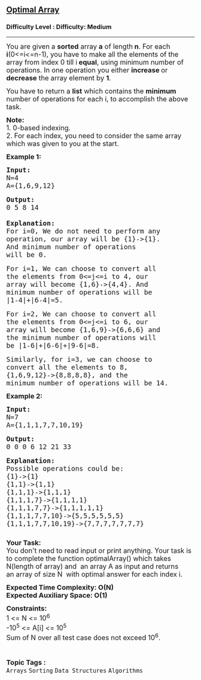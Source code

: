 <h2><a href="https://www.geeksforgeeks.org/problems/optimal-array--170647/1?page=2&difficulty=Medium&status=unsolved&sortBy=submissions">Optimal Array</a></h2><h3>Difficulty Level : Difficulty: Medium</h3><hr><div class="problems_problem_content__Xm_eO"><p><span style="font-size:18px">You are given a <strong>sorted</strong> array <strong>a</strong> of length<strong> n</strong>. For each <strong>i</strong>(0&lt;=i&lt;=n-1), you have to make all the elements of the array from index 0 till i<strong> equal</strong>, using minimum number of operations. In one operation&nbsp;you either <strong>increase </strong>or <strong>decrease</strong> the array element by <strong>1</strong>.</span></p>

<p><span style="font-size:18px">You have to return a <strong>list</strong> which contains the <strong>minimum</strong> number of operations for each i, to accomplish the above task.</span></p>

<p><span style="font-size:18px"><strong>Note:</strong></span><br>
<span style="font-size:18px">1. 0-based indexing.<br>
2. For each index, you need to consider the same array which was given to you at the start.</span></p>

<p><strong><span style="font-size:18px">Example 1:</span></strong></p>

<pre><span style="font-size:18px"><strong>Input:</strong>
N=4
A={1,6,9,12}
</span>
<span style="font-size:18px"><strong>Output:</strong>
0 5 8 14

</span><strong><span style="font-size:18px">Explanation:</span></strong>
<span style="font-size:18px">For i=0, We do not need to perform any 
operation, our array will be {1}-&gt;{1}.
And minimum number of operations
will be 0.</span>

<span style="font-size:18px">For i=1, We can choose to convert all 
the elements from 0&lt;=j&lt;=i to 4, our 
array will become {1,6}-&gt;{4,4}. And 
minimum number of operations will be 
|1-4|+|6-4|=5.</span>

<span style="font-size:18px">For i=2, We can choose to convert all 
the elements from 0&lt;=j&lt;=i to 6, our 
array will become {1,6,9}-&gt;{6,6,6} and 
the minimum number of operations will 
be |1-6|+|6-6|+|9-6|=8.</span>

<span style="font-size:18px">Similarly, for i=3, we can choose to 
convert all the elements to 8, 
{1,6,9,12}-&gt;{8,8,8,8}, and the 
minimum number of operations will be 14.</span></pre>

<p><strong><span style="font-size:18px">Example 2:</span></strong></p>

<pre><span style="font-size:18px"><strong>Input:</strong>
N=7
A={1,1,1,7,7,10,19}
</span>
<span style="font-size:18px"><strong>Output:</strong>
0 0 0 6 12 21 33
</span>
<strong><span style="font-size:18px">Explanation:</span></strong>
<span style="font-size:18px">Possible operations could be:
{1}-&gt;{1}
{1,1}-&gt;{1,1}
{1,1,1}-&gt;{1,1,1}
{1,1,1,7}-&gt;{1,1,1,1}
{1,1,1,7,7}-&gt;{1,1,1,1,1}
{1,1,1,7,7,10}-&gt;{5,5,5,5,5,5}
{1,1,1,7,7,10,19}-&gt;{7,7,7,7,7,7,7}
</span>
</pre>

<p><span style="font-size:18px"><strong>Your Task:</strong><br>
You don't need to read input or print anything. Your task is to complete the function&nbsp;optimalArray() which takes N(length of array) and&nbsp;&nbsp;an&nbsp;array&nbsp;A as input and returns an&nbsp;array of size N&nbsp;&nbsp;with optimal&nbsp;answer for each index i.</span></p>

<p><strong><span style="font-size:18px">Expected Time Complexity: O(N)<br>
Expected Auxiliary Space: O(1)</span></strong></p>

<p><span style="font-size:18px"><strong>Constraints:</strong><br>
1 &lt;= N &lt;= 10<sup>6</sup><br>
-10<sup>5</sup>&nbsp;&lt;= A[i] &lt;= 10<sup>5</sup></span><br>
<span style="font-size:18px">Sum of N over all test case does not exceed 10<sup>6</sup>.</span></p>
</div><br><p><span style=font-size:18px><strong>Topic Tags : </strong><br><code>Arrays</code>&nbsp;<code>Sorting</code>&nbsp;<code>Data Structures</code>&nbsp;<code>Algorithms</code>&nbsp;